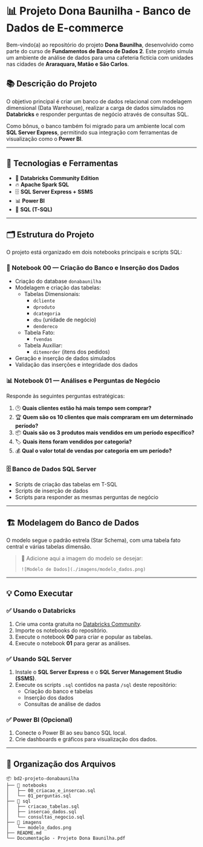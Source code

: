 # 📊 Projeto Dona Baunilha - Banco de Dados de E-commerce

Bem-vindo(a) ao repositório do projeto **Dona Baunilha**, desenvolvido como parte do curso de **Fundamentos de Banco de Dados 2**. Este projeto simula um ambiente de análise de dados para uma cafeteria fictícia com unidades nas cidades de **Araraquara, Matão e São Carlos**.

## 📚 Descrição do Projeto

O objetivo principal é criar um banco de dados relacional com modelagem dimensional (Data Warehouse), realizar a carga de dados simulados no **Databricks** e responder perguntas de negócio através de consultas SQL.

Como bônus, o banco também foi migrado para um ambiente local com **SQL Server Express**, permitindo sua integração com ferramentas de visualização como o **Power BI**.

---

## 🚀 Tecnologias e Ferramentas

- 🐍 **Databricks Community Edition**
- 🔥 **Apache Spark SQL**
- 🗄️ **SQL Server Express + SSMS**
- 📊 **Power BI**
- 📝 **SQL (T-SQL)**

---

## 🗂️ Estrutura do Projeto

O projeto está organizado em dois notebooks principais e scripts SQL:

### 🔧 Notebook 00 — Criação do Banco e Inserção dos Dados

- Criação do database `donabaunilha`
- Modelagem e criação das tabelas:
  - Tabelas Dimensionais:
    - `dcliente`
    - `dproduto`
    - `dcategoria`
    - `dbu` (unidade de negócio)
    - `dendereco`
  - Tabela Fato:
    - `fvendas`
  - Tabela Auxiliar:
    - `ditemorder` (itens dos pedidos)
- Geração e inserção de dados simulados
- Validação das inserções e integridade dos dados

### 📊 Notebook 01 — Análises e Perguntas de Negócio

Responde às seguintes perguntas estratégicas:

1. 🕑 **Quais clientes estão há mais tempo sem comprar?**
2. 🏆 **Quem são os 10 clientes que mais compraram em um determinado período?**
3. 📦 **Quais são os 3 produtos mais vendidos em um período específico?**
4. 🏷️ **Quais itens foram vendidos por categoria?**
5. 💰 **Qual o valor total de vendas por categoria em um período?**

### 🗄️ Banco de Dados SQL Server

- Scripts de criação das tabelas em T-SQL
- Scripts de inserção de dados
- Scripts para responder as mesmas perguntas de negócio

---

## 🏗️ Modelagem do Banco de Dados

O modelo segue o padrão estrela (Star Schema), com uma tabela fato central e várias tabelas dimensão.

> 🚧 Adicione aqui a imagem do modelo se desejar:
> 
> `![Modelo de Dados](./imagens/modelo_dados.png)`

---

## 💡 Como Executar

### ✅ Usando o Databricks

1. Crie uma conta gratuita no [Databricks Community](https://community.cloud.databricks.com).
2. Importe os notebooks do repositório.
3. Execute o notebook **00** para criar e popular as tabelas.
4. Execute o notebook **01** para gerar as análises.

### ✅ Usando SQL Server

1. Instale o **SQL Server Express** e o **SQL Server Management Studio (SSMS)**.
2. Execute os scripts `.sql` contidos na pasta `/sql` deste repositório:
   - Criação do banco e tabelas
   - Inserção dos dados
   - Consultas de análise de dados

### ✅ Power BI (Opcional)

1. Conecte o Power BI ao seu banco SQL local.
2. Crie dashboards e gráficos para visualização dos dados.

---

## 📁 Organização dos Arquivos

```plaintext
📦 bd2-projeto-donabaunilha
├── 📁 notebooks
│   ├── 00_criacao_e_insercao.sql
│   └── 01_perguntas.sql
├── 📁 sql
│   ├── criacao_tabelas.sql
│   ├── insercao_dados.sql
│   └── consultas_negocio.sql
├── 📁 imagens
│   └── modelo_dados.png
├── README.md
└── Documentação - Projeto Dona Baunilha.pdf
